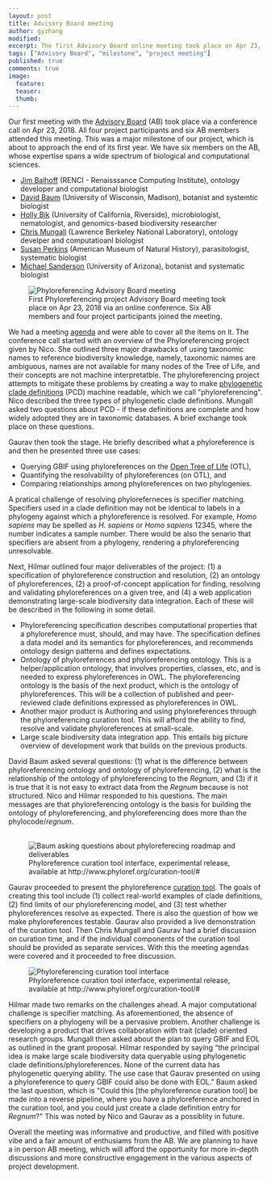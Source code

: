 ```yaml
---
layout: post
title: Advisory Board meeting
author: gyzhang
modified:
excerpt: The first Advisory Board online meeting took place on Apr 23, 2018.
tags: ["Advisory Board", "milestone", "project meeting"]
published: true
comments: true
image:
  feature:
  teaser: 
  thumb: 
---
```


Our first meeting with the [Advisory Board] (AB) took place via a conference call on Apr 23, 2018. All four project participants and six AB members attended this meeting. This was a major milestone of our project, which is about to approach the end of its first year. We have six members on the AB, whose expertise spans a wide spectrum of biological and computational sciences.
* [Jim Balhoff] (RENCI - Renaisssance Computing Institute), ontology developer and computational biologist
* [David Baum] (University of Wisconsin, Madison), botanist and systemtic biologist
* [Holly Bik] (University of California, Riverside), microbiologist, nematologist, and genomics-based biodiversity researcher
* [Chris Mungall] (Lawrence Berkeley National Laboratory), ontology develper and computatioanl biologist
* [Susan Perkins] (American Museum of Natural History), parasitologist, systematic biologist
* [Michael Sanderson] (University of Arizona), botanist and systematic biologist

<figure>
  <img src="{{site.url}}//images/ABmeeting/ABmeetig-cover.png" alt="Phyloreferencing Advisory Board meeting"/>
  <figcaption>First Phyloreferencing project Advisory Board meeting took place on Apr 23, 2018 via an online conference. Six AB members and four project participants joined the meeting. </figcaption>
</figure>


We had a meeting [agenda] and were able to cover all the items on it. The conference call started with an overview of the Phyloreferencing project given by Nico. She outlined three major drawbacks of using taxonomic names to reference biodiversity knowledge, namely, taxonomic names are ambiguous, names are not available for many nodes of the Tree of Life, and their concepts are not machine interpretatble. The phyloreferencing project attempts to mitigate these problems by creating a way to make [phylogenetic clade definitions] (PCD) machine readable, which we call "phyloreferencing". Nico described the three types of phylogenetic clade definitions. Mungall asked two questions about PCD - if these definitions are complete and how widely adopted they are in taxonomic databases. A brief exchange took place on these questions. 

Gaurav then took the stage. He briefly described what a phyloreference is and then he presented three use cases: 
* Querying GBIF using phyloreferences on the [Open Tree of Life] (OTL),
* Quantifying the resolvability of phyloreferences (on OTL), and
* Comparing relationships among phyloreferences on two phylogenies.

A pratical challenge of resolving phyloreferneces is specifier matching. Specifiers used in a clade definition may not be identical to labels in a phylogeny against which a phyloreference is resolved. For example, *Homo sapiens* may be spelled as *H. sapiens* or *Homo sapiens* 12345, where the number indicates a sample number. There would be also the senario that specifiers are absent from a phylogeny, rendering a phyloreferencing unresolvable. 

Next, Hilmar outlined four major deliverables of the project: (1) a specification of phyloreference construction and resolution, (2) an ontology of phyloreferences, (2) a proof-of-concept application for finding, resolving and validating phyloreferences on a given tree, and (4) a web application demonstrating large-scale biodiversity data integration. Each of these will be described in the following in some detail.

* Phyloreferencing specification describes computational properties that a phyloreference must, should, and may have. The specification defines a data model and its semantics for phyloreferences, and recommends ontology design patterns and defines expectations.
* Ontology of phyloreferences and phyloreferencing ontology. This is a helper/application ontology, that involves properties, classes, etc, and is needed to express phyloreferences in OWL. The phyloreferencing ontology is the basis of the next product, which is the ontology of phyloreferences. This will be a collection of published and peer-reviewed clade definitions expressed as phyloreferences in OWL.
* Another major product is Authoring and using phyloreferences through the phyloreferencing curation tool. This will afford the ability to find, resolve and validate phyloreferences at small-scale.
* Large scale biodiversity data integration app. This entails big picture overview of development work that builds on the previous products.

David Baum asked several questions: (1) what is the difference between phyloreferencing ontology and ontology of phyloreferencing, (2) what is the relationship of the ontology of phyloreferencing to the *Regnum*, and (3) if it is true that it is not easy to extract data from the *Regnum* because is not structured. Nico and Hilmar responded to his questions. The main messages are that phyloreferencing ontology is the basis for building the ontology of phyloreferencing, and phyloreferencing does more than the phylocode/*regnum*. 

<figure>
  <img src="{{site.url}}//images/ABmeeting/ABmeeting-Baum.png" alt="Baum asking questions about phyloreferecing roadmap and deliverables"/>
  <figcaption> Phyloreference curation tool interface, experimental release, available at http://www.phyloref.org/curation-tool/# </figcaption>
</figure>

Gaurav proceeded to present the phyloreference [curation tool]. The goals of creating this tool include (1) collect real-world examples of clade definitions, (2) find limits of our phyloreferencing model, and (3) test whether phyloreferences resolve as expected. There is also the question of how we make phyloreferences testable. Gaurav also provided a live demonstration of the curation tool. Then Chris Mungall and Gaurav had a brief discussion on curation time, and if the individual components of the curation tool should be provided as separate services. With this the meeting agendas were covered and it proceeded to free discussion. 

<figure>
  <img src="{{site.url}}//images/ABmeeting/curationtool.png" alt="Phyloreferencing curation tool interface"/>
  <figcaption> Phyloreference curation tool interface, experimental release, available at http://www.phyloref.org/curation-tool/# </figcaption>
</figure>


Hilmar made two remarks on the challenges ahead. A major computational challenge is specifier matching. As aforementioned, the absence of specifiers on a phylogeny will be a pervasive problem. Another challenge is developing a product that drives collaboration with trait (clade) oriented research groups. Mungall then asked about the plan to query GBIF and EOL as outlined in the grant proposal. Hilmar responded by saying “the principal idea is make large scale biodiversity data queryable using phylogenetic clade definitions/phyloreferences. None of the current data has phylogenetic querying ability. The use case that Gaurav presented on using a phyloreference to query GBIF could also be done with EOL.” Baum asked the last question, which is "Could this [the phyloreference curation tool] be made into a reverse pipeline, where you have a phyloreference anchored in the curation tool, and you could just create a clade definition entry for *Regnum*?" This was noted by Nico and Gaurav as a possiblity in future.

Overall the meeting was informative and productive, and filled with positive vibe and a fair amount of enthusiams from the AB. We are planning to have a in person AB meeting, which will afford the opportunity for more in-depth discussions and more constructive engagement in the various aspects of project development.

[Advisory Board]: http://www.phyloref.org/people/
[agenda]: https://hackmd.io/Zf4YpcTtSdK6vKE10Evcww?view#Agenda
[Chris Mungall]: http://biosciences.lbl.gov/profiles/chris-mungall-2/
[curation tool]: http://www.phyloref.org/curation-tool/
[David Baum]: https://botany.wisc.edu/staff/baum-david/
[Holly Bik]: https://www.hollybik.com/
[Jim Balhoff]: https://orcid.org/0000-0002-8688-6599
[Michael Sanderson]: https://eeb.arizona.edu/people/dr-michael-sanderson
[Open Tree of Life]: https://tree.opentreeoflife.org
[phylogenetic clade definitions]: ttps://en.wikipedia.org/wiki/PhyloCode#Phylogenetic_nomenclature
[Susan Perkins]: https://www.amnh.org/our-research/staff-directory/susan-perkins/

